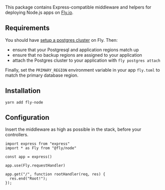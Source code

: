 This package contains Express-compatible middleware and helpers for deploying Node.js apps on [Fly.io](https://fly.io). 

## Requirements

You should have [setup a postgres cluster](https://fly.io/docs/getting-started/multi-region-databases/) on Fly. Then:

* ensure that your Postgresql and application regions match up
* ensure that no backup regions are assigned to your application
* attach the Postgres cluster to your application with `fly postgres attach`

Finally, set the `PRIMARY_REGION` environment variable in your app `fly.toml` to match the primary database region.

## Installation

`yarn add fly-node`

## Configuration

Insert the middleware as high as possible in the stack, before your controllers.

```
import express from "express"
import * as Fly from "@fly/node"

const app = express()

app.use(Fly.requestHandler)

app.get("/", function rootHandler(req, res) {
  res.end("Root!");
});

````


